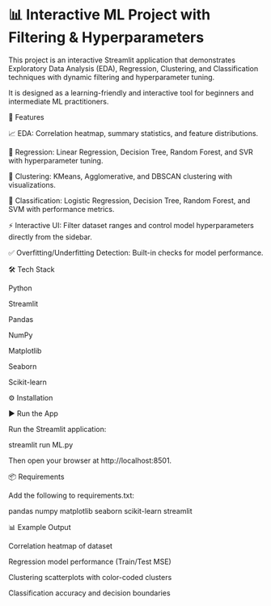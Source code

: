 # 📊 Interactive ML Project with Filtering & Hyperparameters

This project is an interactive Streamlit application that demonstrates Exploratory Data Analysis (EDA), Regression, Clustering, and Classification techniques with dynamic filtering and hyperparameter tuning.

It is designed as a learning-friendly and interactive tool for beginners and intermediate ML practitioners.

🚀 Features

📈 EDA: Correlation heatmap, summary statistics, and feature distributions.

🔮 Regression: Linear Regression, Decision Tree, Random Forest, and SVR with hyperparameter tuning.

🧩 Clustering: KMeans, Agglomerative, and DBSCAN clustering with visualizations.

🎯 Classification: Logistic Regression, Decision Tree, Random Forest, and SVM with performance metrics.

⚡ Interactive UI: Filter dataset ranges and control model hyperparameters directly from the sidebar.

✅ Overfitting/Underfitting Detection: Built-in checks for model performance.

🛠️ Tech Stack

Python

Streamlit

Pandas

NumPy

Matplotlib

Seaborn

Scikit-learn


⚙️ Installation

▶️ Run the App

Run the Streamlit application:

streamlit run ML.py


Then open your browser at http://localhost:8501.

📦 Requirements

Add the following to requirements.txt:

pandas
numpy
matplotlib
seaborn
scikit-learn
streamlit

📊 Example Output

Correlation heatmap of dataset

Regression model performance (Train/Test MSE)

Clustering scatterplots with color-coded clusters

Classification accuracy and decision boundaries
